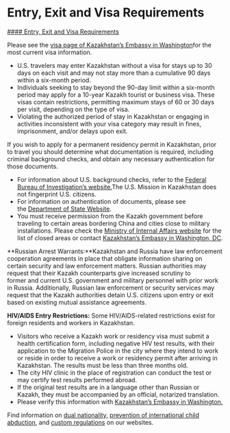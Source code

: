 # Entry, Exit and Visa Requirements

[#### Entry, Exit and Visa Requirements](javascript:void(0); "Entry, Exit and Visa Requirements")

Please see the [visa page of Kazakhstan’s Embassy in Washington](https://www.gov.kz/memleket/entities/mfa-washington/activities/5896?lang=en&parentId=5894)for the most current visa information.

* U.S. travelers may enter Kazakhstan without a visa for stays up to 30 days on each visit and may not stay more than a cumulative 90 days within a six-month period.
* Individuals seeking to stay beyond the 90-day limit within a six-month period may apply for a 10-year Kazakh tourist or business visa. These visas contain restrictions, permitting maximum stays of 60 or 30 days per visit, depending on the type of visa.
* Violating the authorized period of stay in Kazakhstan or engaging in activities inconsistent with your visa category may result in fines, imprisonment, and/or delays upon exit.

If you wish to apply for a permanent residency permit in Kazakhstan, prior to travel you should determine what documentation is required, including criminal background checks, and obtain any necessary authentication for those documents.

* For information about U.S. background checks, refer to the [Federal Bureau of Investigation’s website.](https://www.fbi.gov/investigate)The U.S. Mission in Kazakhstan does not fingerprint U.S. citizens.
* For information on authentication of documents, please see the [Department of State Website](https://travel.state.gov/content/travel/en/legal/travel-legal-considerations/internl-judicial-asst/authentications-and-apostilles/office-of-authentications.html).
* You must receive permission from the Kazakh government before traveling to certain areas bordering China and cities close to military installations. Please check the [Ministry of Internal Affairs website](https://www.gov.kz/memleket/entities/qriim?lang=en) for the list of closed areas or contact [Kazakhstan’s Embassy in Washington, DC](https://www.gov.kz/memleket/entities/mfa-washington?lang=en).

**Russian Arrest Warrants:**Kazakhstan and Russia have law enforcement cooperation agreements in place that obligate information sharing on certain security and law enforcement matters. Russian authorities may request that their Kazakh counterparts give increased scrutiny to former and current U.S. government and military personnel with prior work in Russia. Additionally, Russian law enforcement or security services may request that the Kazakh authorities detain U.S. citizens upon entry or exit based on existing mutual assistance agreements.

**HIV/AIDS Entry Restrictions:** Some HIV/AIDS-related restrictions exist for foreign residents and workers in Kazakhstan.

* Visitors who receive a Kazakh work or residency visa must submit a health certification form, including negative HIV test results, with their application to the Migration Police in the city where they intend to work or reside in order to receive a work or residency permit after arriving in Kazakhstan. The results must be less than three months old.
* The city HIV clinic in the place of registration can conduct the test or may certify test results performed abroad.
* If the original test results are in a language other than Russian or Kazakh, they must be accompanied by an official, notarized translation.
* Please verify this information with [Kazakhstan’s Embassy in Washington.](https://www.gov.kz/memleket/entities/mfa-washington?lang=en)

Find information on [dual nationality](https://travel.state.gov/content/travel/en/international-travel/before-you-go/travelers-with-special-considerations/Dual-Nationality-Travelers.html), [prevention of international child abduction](https://travel.state.gov/content/travel/en/International-Parental-Child-Abduction/prevention.html), and [custom regulations](https://travel.state.gov/content/travel/en/international-travel/before-you-go/customs-and-import.html) on our websites.